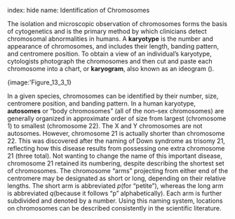 index: hide
name: Identification of Chromosomes

The isolation and microscopic observation of chromosomes forms the basis of cytogenetics and is the primary method by which clinicians detect chromosomal abnormalities in humans. A  **karyotype** is the number and appearance of chromosomes, and includes their length, banding pattern, and centromere position. To obtain a view of an individual’s karyotype, cytologists photograph the chromosomes and then cut and paste each chromosome into a chart, or  **karyogram**, also known as an ideogram ().


{image:'Figure_13_3_1}
        

In a given species, chromosomes can be identified by their number, size, centromere position, and banding pattern. In a human karyotype,  **autosomes** or “body chromosomes” (all of the non–sex chromosomes) are generally organized in approximate order of size from largest (chromosome 1) to smallest (chromosome 22). The X and Y chromosomes are not autosomes. However, chromosome 21 is actually shorter than chromosome 22. This was discovered after the naming of Down syndrome as trisomy 21, reflecting how this disease results from possessing one extra chromosome 21 (three total). Not wanting to change the name of this important disease, chromosome 21 retained its numbering, despite describing the shortest set of chromosomes. The chromosome “arms” projecting from either end of the centromere may be designated as short or long, depending on their relative lengths. The short arm is abbreviated  *p*(for “petite”), whereas the long arm is abbreviated  *q*(because it follows “p” alphabetically). Each arm is further subdivided and denoted by a number. Using this naming system, locations on chromosomes can be described consistently in the scientific literature.
